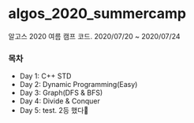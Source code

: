 # algos_2020_summercamp
알고스 2020 여름 캠프 코드. 2020/07/20 ~ 2020/07/24

### 목차
- Day 1: C++ STD
- Day 2: Dynamic Programming(Easy)
- Day 3: Graph(DFS & BFS)
- Day 4: Divide & Conquer
- Day 5: test. 2등 했다🥈
